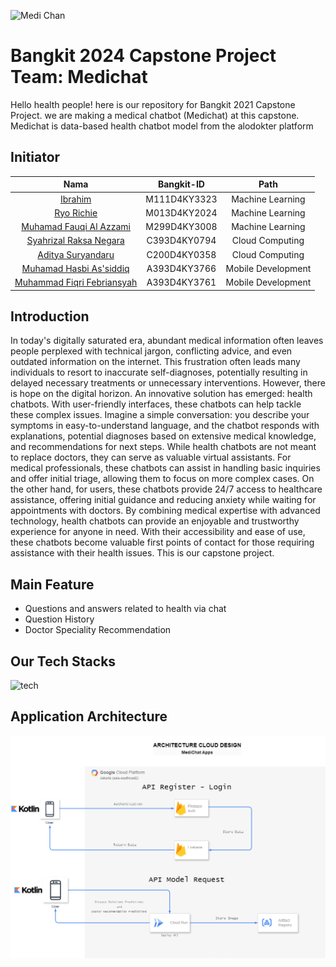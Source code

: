 
![Medi Chan](https://github.com/azzamfauqi123/Data/blob/main/Medi%20Chan.png)

# Bangkit 2024 Capstone Project Team: Medichat
Hello health people! here is our repository  for Bangkit 2021 Capstone Project. we are making a medical chatbot (Medichat) at this capstone. Medichat is data-based health chatbot model from the alodokter platform
## Initiator

|          Nama         | Bangkit-ID |       Path       |
|:---------------------:|:----------:|:----------------:|
|  [Ibrahim](https://www.linkedin.com/in/ibrahim-4705b3244/)  |  M111D4KY3323  | Machine Learning |
|  [Ryo Richie](https://www.linkedin.com/in/ryorichie/)  |  M013D4KY2024  | Machine Learning |
|   [Muhamad Fauqi Al Azzami](https://www.linkedin.com/in/fauqiazzam/)    |  M299D4KY3008   |  Machine Learning |
|  [Syahrizal Raksa Negara](https://www.linkedin.com/in/syahrizal-raksa-negara-36a83527a/) |  C393D4KY0794   |  Cloud Computing |
|    [Aditya Suryandaru](https://www.linkedin.com/in/aditya-suryandaru/)   |  C200D4KY0358   |      Cloud Computing     |
|    [Muhamad Hasbi As'siddiq](https://www.linkedin.com/in/muhamad-hasbi-as-siddiq-bb43162b9/)      |  A393D4KY3766   |      Mobile Development     |
|    [Muhammad Fiqri Febriansyah](https://www.linkedin.com/in/muhammad-fiqri-febriansyah-12332825a/)     |  A393D4KY3761    |      Mobile Development |

## Introduction
In today's digitally saturated era, abundant medical information often leaves people perplexed with technical jargon, conflicting advice, and even outdated information on the internet. This frustration often leads many individuals to resort to inaccurate self-diagnoses, potentially resulting in delayed necessary treatments or unnecessary interventions. However, there is hope on the digital horizon. An innovative solution has emerged: health chatbots. With user-friendly interfaces, these chatbots can help tackle these complex issues. Imagine a simple conversation: you describe your symptoms in easy-to-understand language, and the chatbot responds with explanations, potential diagnoses based on extensive medical knowledge, and recommendations for next steps. While health chatbots are not meant to replace doctors, they can serve as valuable virtual assistants. For medical professionals, these chatbots can assist in handling basic inquiries and offer initial triage, allowing them to focus on more complex cases. On the other hand, for users, these chatbots provide 24/7 access to healthcare assistance, offering initial guidance and reducing anxiety while waiting for appointments with doctors. By combining medical expertise with advanced technology, health chatbots can provide an enjoyable and trustworthy experience for anyone in need. With their accessibility and ease of use, these chatbots become valuable first points of contact for those requiring assistance with their health issues. This is our capstone project.
## Main Feature
- Questions and answers related to health via chat
- Question History
- Doctor Speciality Recommendation
## Our Tech Stacks
![tech](https://github.com/azzamfauqi123/Data/blob/2293bc5a89b2691da235d7c61b1fa24af67da387/Untitled%20design.png)
## Application Architecture
![Cloud Architecture](https://github.com/Bangkit-Teams/MediChat/blob/main/Cloud/pictures/cloud-architecture.png)
